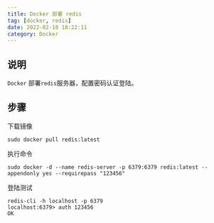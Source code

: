 ```yaml
---
title: Docker 部署 redis
tag: [docker, redis]
date: 2022-02-18 18:22:11
category: Docker
---
```




## 说明

`Docker` 部署`redis`服务器，配置密码认证登陆。



## 步骤

下载镜像

```shell
sudo docker pull redis:latest
```

执行命令

```shell
sudo docker -d --name redis-server -p 6379:6379 redis:latest --appendonly yes --requirepass "123456"
```

登陆测试

```shell
redis-cli -h localhost -p 6379
localhost:6379> auth 123456
OK
```

